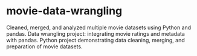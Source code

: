 # movie-data-wrangling
Cleaned, merged, and analyzed multiple movie datasets using Python and pandas.  Data wrangling project: integrating movie ratings and metadata with pandas.  Python project demonstrating data cleaning, merging, and preparation of movie datasets.
